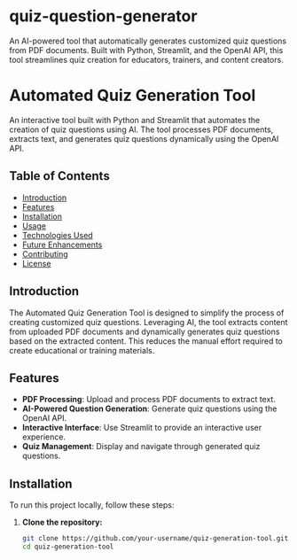 # quiz-question-generator
An AI-powered tool that automatically generates customized quiz questions from PDF documents. Built with Python, Streamlit, and the OpenAI API, this tool streamlines quiz creation for educators, trainers, and content creators.

# Automated Quiz Generation Tool

An interactive tool built with Python and Streamlit that automates the creation of quiz questions using AI. The tool processes PDF documents, extracts text, and generates quiz questions dynamically using the OpenAI API.

## Table of Contents

- [Introduction](#introduction)
- [Features](#features)
- [Installation](#installation)
- [Usage](#usage)
- [Technologies Used](#technologies-used)
- [Future Enhancements](#future-enhancements)
- [Contributing](#contributing)
- [License](#license)

## Introduction

The Automated Quiz Generation Tool is designed to simplify the process of creating customized quiz questions. Leveraging AI, the tool extracts content from uploaded PDF documents and dynamically generates quiz questions based on the extracted content. This reduces the manual effort required to create educational or training materials.

## Features

- **PDF Processing**: Upload and process PDF documents to extract text.
- **AI-Powered Question Generation**: Generate quiz questions using the OpenAI API.
- **Interactive Interface**: Use Streamlit to provide an interactive user experience.
- **Quiz Management**: Display and navigate through generated quiz questions.

## Installation

To run this project locally, follow these steps:

1. **Clone the repository:**
   ```bash
   git clone https://github.com/your-username/quiz-generation-tool.git
   cd quiz-generation-tool
